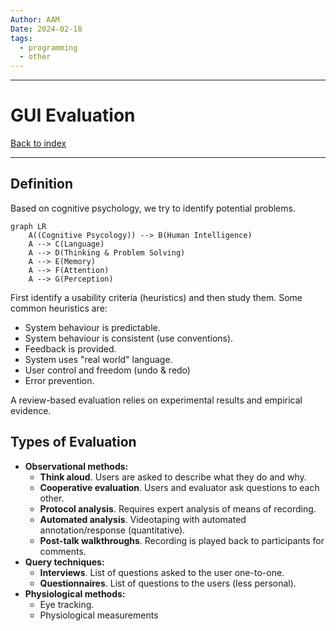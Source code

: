 ```yaml
---
Author: AAM
Date: 2024-02-18
tags:
  - programming
  - other
---
```


---
# GUI Evaluation

[Back to index](/Programming/CHI/CHI.md)

---

## Definition

Based on cognitive psychology, we try to identify potential problems.

```mermaid
graph LR
	A((Cognitive Psycology)) --> B(Human Intelligence)
    A --> C(Language)
    A --> D(Thinking & Problem Solving)
    A --> E(Memory)
    A --> F(Attention)
    A --> G(Perception)
```

First identify a usability criteria (heuristics) and then study them.
Some common heuristics are:
- System behaviour is predictable.
- System behaviour is consistent (use conventions).
- Feedback is provided.
- System uses "real world" language.
- User control and freedom (undo & redo)
- Error prevention.

A review-based evaluation relies on experimental results and empirical evidence.

## Types of Evaluation

- **Observational methods:**
	- **Think aloud**. Users are asked to describe what they do and why.
	- **Cooperative evaluation**. Users and evaluator ask questions to each other.
	- **Protocol analysis**. Requires expert analysis of means of recording.
	- **Automated analysis**. Videotaping with automated annotation/response (quantitative).
	- **Post-talk walkthroughs**. Recording is played back to participants for comments.
- **Query techniques:**
	- **Interviews**. List of questions asked to the user one-to-one.
	- **Questionnaires**. List of questions to the users (less personal).
- **Physiological methods:**
	- Eye tracking.
	- Physiological measurements